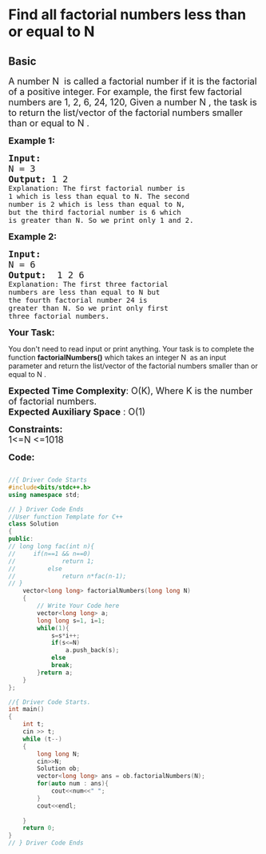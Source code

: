 # Find all factorial numbers less than or equal to N
## Basic

<div class="problems_problem_content__Xm_eO"><p><span style="font-size:18px">A number N&nbsp; is called a factorial number if it is the factorial of a positive integer. For example, the first few factorial numbers are 1, 2, 6, 24, 120,
Given a number N&nbsp;, the task is to return the list/vector of the factorial numbers smaller than or equal to N&nbsp;.</span></p>

<p><span style="font-size:18px"><strong>Example 1:</strong></span></p>

<pre><span style="font-size:18px"><strong>Input:</strong>
N = 3
<strong>Output: </strong>1 2</span>
Explanation: </strong>The first factorial number is 
1 which is less than equal to N. The second 
number is 2 which is less than equal to N,
but the third factorial number is 6 which 
is greater than N. So we print only 1 and 2.</span></pre>


<p><span style="font-size:18px"><strong>Example 2:</strong></span></p>

<pre><span style="font-size:18px"><strong>Input:</strong> 
N = 6
<strong>Output: </strong> 1 2 6</span>
Explanation: </strong>The first three factorial 
numbers are less than equal to N but 
the fourth factorial number 24 is 
greater than N. So we print only first 
three factorial numbers.</span></pre>


<p><span style="font-size:18px"><strong>Your Task:</strong><br>
</span></p>
</div>
You don't need to read input or print anything. Your task is to complete the function  <strong>factorialNumbers()</strong> which takes an integer N&nbsp; as an input parameter and return the list/vector of the factorial numbers smaller than or equal to N&nbsp;.</span></p>

<p><span style="font-size:18px"><strong>Expected Time Complexity</strong>: O(K), Where K is the number of factorial numbers.<br>
<strong>Expected Auxiliary Space</strong> : O(1)</span></p>

<p><span style="font-size:18px"><strong>Constraints: </strong></span><br>
<span style="font-size:18px">1&lt;=N &lt;=1018<br>


<div><p>
<span style="font-size:18px"><strong>Code:</strong></span><br>
</p></div>


```cpp

//{ Driver Code Starts
#include<bits/stdc++.h> 
using namespace std; 

// } Driver Code Ends
//User function Template for C++
class Solution
{
public:
// long long fac(int n){
//     if(n==1 && n==0)
//             return 1;
//         else
//             return n*fac(n-1);
// }
    vector<long long> factorialNumbers(long long N)
    {
        // Write Your Code here
        vector<long long> a;
        long long s=1, i=1;
        while(1){
            s=s*i++;
            if(s<=N)
                a.push_back(s);
            else
            break;
        }return a;
    }
};

//{ Driver Code Starts.
int main()
{
    int t;
    cin >> t;
    while (t--)
    {
        long long N;
        cin>>N;
        Solution ob;
        vector<long long> ans = ob.factorialNumbers(N);
        for(auto num : ans){
            cout<<num<<" ";
        }
        cout<<endl;
        
    }
    return 0;
}
// } Driver Code Ends
```
